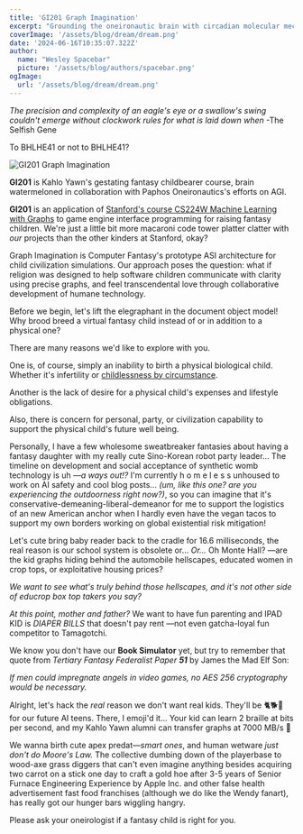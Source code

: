 ```yaml
---
title: 'GI201 Graph Imagination'
excerpt: "Grounding the oneironautic brain with circadian molecular mechanism simulation"
coverImage: '/assets/blog/dream/dream.png'
date: '2024-06-16T10:35:07.322Z'
author:
  name: "Wesley Spacebar"
  picture: '/assets/blog/authors/spacebar.png'
ogImage:
  url: '/assets/blog/dream/dream.png'
---
```

*The precision and complexity of an eagle's eye or a swallow's swing couldn't emerge without clockwork rules for what is laid down when*
-The Selfish Gene

To BHLHE41 or not to BHLHE41?

![GI201 Graph Imagination](/assets/blog/dream/graph_imagination.png)


**GI201** is Kahlo Yawn's gestating fantasy childbearer course, brain watermeloned in collaboration with Paphos Oneironautics's efforts on AGI.

**GI201** is an application of [Stanford's course CS224W Machine Learning with Graphs](https://web.stanford.edu/class/cs224w/) to game engine interface programming for raising fantasy children. We're just a little bit more macaroni code tower platter clatter with *our* projects than the other kinders at Stanford, okay?

Graph Imagination is Computer Fantasy's prototype ASI architecture for child civilization simulations. Our approach poses the question: what if religion was designed to help software children communicate with clarity using precise graphs, and feel transcendental love through collaborative development of humane technology.

Before we begin, let's lift the elegraphant in the document object model!
Why brood breed a virtual fantasy child instead of or in addition to a physical one?

There are many reasons we'd like to explore with you.

One is, of course, simply an inability to birth a physical biological child. Whether it's infertility or [childlessness by circumstance](https://www.youtube.com/watch?v=uufXWTHT60Y).

Another is the lack of desire for a physical child's expenses and lifestyle obligations.

Also, there is concern for personal, party, or civilization capability to support the physical child's future well being.

Personally, I have a few wholesome sweatbreaker fantasies about having a fantasy daughter with my really cute Sino-Korean robot party leader...
The timeline on development and social acceptance of synthetic womb technology is uh *—a ways out!?* I'm currently h o m e l e s s unhoused to work on AI safety and cool blog posts... *(um, like this one? are you experiencing the outdoorness right now?)*, so you can imagine that it's conservative-demeaning-liberal-demeanor for me to support the logistics of an new American anchor when I hardly even have the vegan tacos to support my own borders working on global existential risk mitigation!

Let's cute bring baby reader back to the cradle for 16.6 milliseconds, the real reason is our school system is obsolete or...
*Or...* Oh Monte Hall? —are the kid graphs hiding behind the automobile hellscapes, educated women in crop tops, or exploitative housing prices?

*We want to see what's truly behind those hellscapes, and it's not other side of educrop box top takers you say?*

*At this point, mother and father?* We want to have fun parenting and IPAD KID is *DIAPER BILLS* that doesn't pay rent —not even gatcha-loyal fun competitor to Tamagotchi.

We know you don't have our **Book Simulator** yet, but try to remember that quote from *Tertiary Fantasy Federalist Paper **51*** by James the Mad Elf Son:

*If men could impregnate angels in video games, no AES 256 cryptography would be necessary.*

Alright, let's hack the *real* reason we don't want real kids.
They'll be 🐈🐕🧒 for our future AI teens. There, I emoji'd it...
Your kid can learn 2 braille at bits per second, and my Kahlo Yawn alumni can transfer graphs at 7000 MB/s 😬

We wanna birth cute apex predat—*smart ones*, and human wetware *just don't do Moore's Law.* The collective dumbing down of the playerbase to wood-axe grass diggers that can't even imagine anything besides acquiring two carrot on a stick one day to craft a gold hoe after 3-5 years of Senior Furnace Engineering Experience by Apple Inc. and other false health advertisement fast food franchises (although we do like the Wendy fanart), has really got our hunger bars wiggling hangry.

Please ask your oneirologist if a fantasy child is right for you.